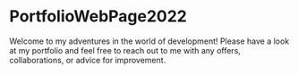 # PortfolioWebPage2022

Welcome to my adventures in the world of development! Please have a look at my portfolio and feel free to reach out to me with any offers, collaborations, or advice for improvement. 
